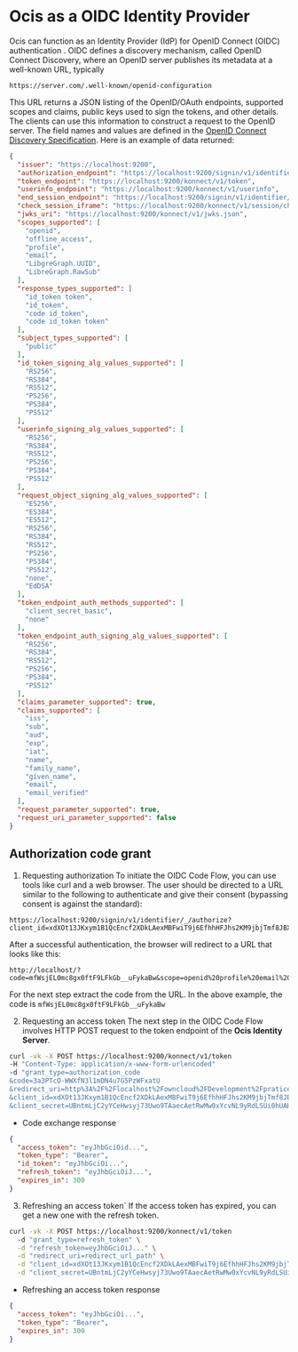 # Ocis as a OIDC Identity Provider
Ocis can function as an Identity Provider (IdP) for OpenID Connect (OIDC) authentication .
OIDC defines a discovery mechanism, called OpenID Connect Discovery,
where an OpenID server publishes its metadata at a well-known URL, typically

`https://server.com/.well-known/openid-configuration`

This URL returns a JSON listing of the OpenID/OAuth endpoints, supported scopes and claims, public keys used to sign the tokens, and other details.
The clients can use this information to construct a request to the OpenID server.
The field names and values are defined in the [OpenID Connect Discovery Specification](https://openid.net/specs/openid-connect-discovery-1_0.html).
Here is an example of data returned:
```json
{
  "issuer": "https://localhost:9200",
  "authorization_endpoint": "https://localhost:9200/signin/v1/identifier/_/authorize",
  "token_endpoint": "https://localhost:9200/konnect/v1/token",
  "userinfo_endpoint": "https://localhost:9200/konnect/v1/userinfo",
  "end_session_endpoint": "https://localhost:9200/signin/v1/identifier/_/endsession",
  "check_session_iframe": "https://localhost:9200/konnect/v1/session/check-session.html",
  "jwks_uri": "https://localhost:9200/konnect/v1/jwks.json",
  "scopes_supported": [
    "openid",
    "offline_access",
    "profile",
    "email",
    "LibgreGraph.UUID",
    "LibreGraph.RawSub"
  ],
  "response_types_supported": [
    "id_token token",
    "id_token",
    "code id_token",
    "code id_token token"
  ],
  "subject_types_supported": [
    "public"
  ],
  "id_token_signing_alg_values_supported": [
    "RS256",
    "RS384",
    "RS512",
    "PS256",
    "PS384",
    "PS512"
  ],
  "userinfo_signing_alg_values_supported": [
    "RS256",
    "RS384",
    "RS512",
    "PS256",
    "PS384",
    "PS512"
  ],
  "request_object_signing_alg_values_supported": [
    "ES256",
    "ES384",
    "ES512",
    "RS256",
    "RS384",
    "RS512",
    "PS256",
    "PS384",
    "PS512",
    "none",
    "EdDSA"
  ],
  "token_endpoint_auth_methods_supported": [
    "client_secret_basic",
    "none"
  ],
  "token_endpoint_auth_signing_alg_values_supported": [
    "RS256",
    "RS384",
    "RS512",
    "PS256",
    "PS384",
    "PS512"
  ],
  "claims_parameter_supported": true,
  "claims_supported": [
    "iss",
    "sub",
    "aud",
    "exp",
    "iat",
    "name",
    "family_name",
    "given_name",
    "email",
    "email_verified"
  ],
  "request_parameter_supported": true,
  "request_uri_parameter_supported": false
}
```

## Authorization code grant
1. Requesting authorization
To initiate the OIDC Code Flow, you can use tools like curl and a web browser.
The user should be directed to a URL similar to the following to authenticate
and give their consent (bypassing consent is against the standard):

```plaintext
https://localhost:9200/signin/v1/identifier/_/authorize?client_id=xdXOt13JKxym1B1QcEncf2XDkLAexMBFwiT9j6EfhhHFJhs2KM9jbjTmf8JBXE69&scope=openid+profile+email+offline_access&response_type=code&redirect_uri=http%3A%2F%2Flocalhost%2F
```

After a successful authentication, the browser will redirect to a URL that looks like this:

```plaintext
http://localhost/?code=mfWsjEL0mc8gx0ftF9LFkGb__uFykaBw&scope=openid%20profile%20email%20offline_access&session_state=32b08dd722f1227f0bd635d98e36d5d066eba34c2d1cbed6447c5e7085608ceb.Q8YK6cXpZVDgiB3nFiVR2OOtJffu5AzJRXTMSDX3KXM&state=
```

For the next step extract the code from the URL.
In the above example,
the code is `mfWsjEL0mc8gx0ftF9LFkGb__uFykaBw`

2. Requesting an access token
The next step in the  OIDC Code Flow involves HTTP POST request
to the token endpoint of the **Ocis Identity Server**.

```bash
curl -vk -X POST https://localhost:9200/konnect/v1/token
-H "Content-Type: application/x-www-form-urlencoded"
-d "grant_type=authorization_code
&code=3a3PTcO-WWXfN3l1mDN4u7G5PzWFxatU
&redirect_uri=http%3A%2F%2Flocalhost%2Fowncloud%2FDevelopment%2Fpraticeground%2Fsrc%2Fdemo.php
&client_id=xdXOt13JKxym1B1QcEncf2XDkLAexMBFwiT9j6EfhhHFJhs2KM9jbjTmf8JBXE69
&client_secret=UBntmLjC2yYCeHwsyj73Uwo9TAaecAetRwMw0xYcvNL9yRdLSUi0hUAHfvCHFeFh"
```

 - Code exchange response
```json
{
  "access_token": "eyJhbGciOid...",
  "token_type": "Bearer",
  "id_token": "eyJhbGciOi...",
  "refresh_token": "eyJhbGciOiJ...",
  "expires_in": 300
}
```

3. Refreshing an access token`
If the access token has expired, you can get a new one with the refresh token.
```bash
curl -vk -X POST https://localhost:9200/konnect/v1/token
  -d "grant_type=refresh_token" \
  -d "refresh_token=eyJhbGciOiJ..." \
  -d "redirect_uri=redirect_url_path" \
  -d "client_id=xdXOt13JKxym1B1QcEncf2XDkLAexMBFwiT9j6EfhhHFJhs2KM9jbjTmf8JBXE69" \
  -d "client_secret=UBntmLjC2yYCeHwsyj73Uwo9TAaecAetRwMw0xYcvNL9yRdLSUi0hUAHfvCHFeFh" \
```
- Refreshing an access token response
```json
{
  "access_token": "eyJhbGciOi...",
  "token_type": "Bearer",
  "expires_in": 300
}
```
